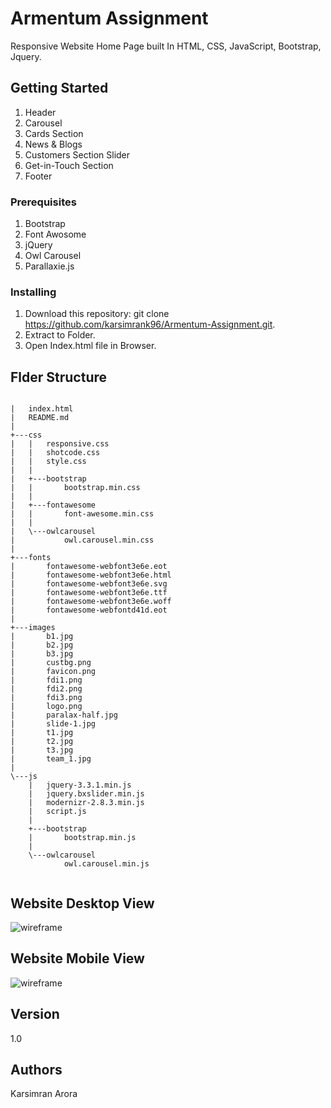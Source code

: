 # Armentum Assignment

Responsive Website Home Page built In HTML, CSS, JavaScript, Bootstrap, Jquery.

## Getting Started

1. Header
2. Carousel
3. Cards Section
4. News & Blogs
5. Customers Section Slider
6. Get-in-Touch Section
7. Footer

### Prerequisites

1. Bootstrap
2. Font Awosome
3. jQuery
4. Owl Carousel
5. Parallaxie.js

### Installing

1. Download this repository: git clone https://github.com/karsimrank96/Armentum-Assignment.git.
2. Extract to Folder.
3. Open Index.html file in Browser.

## Flder Structure

```

|   index.html
|   README.md
|   
+---css
|   |   responsive.css
|   |   shotcode.css
|   |   style.css
|   |   
|   +---bootstrap
|   |       bootstrap.min.css
|   |       
|   +---fontawesome
|   |       font-awesome.min.css
|   |       
|   \---owlcarousel
|           owl.carousel.min.css
|           
+---fonts
|       fontawesome-webfont3e6e.eot
|       fontawesome-webfont3e6e.html
|       fontawesome-webfont3e6e.svg
|       fontawesome-webfont3e6e.ttf
|       fontawesome-webfont3e6e.woff
|       fontawesome-webfontd41d.eot
|       
+---images
|       b1.jpg
|       b2.jpg
|       b3.jpg
|       custbg.png
|       favicon.png
|       fdi1.png
|       fdi2.png
|       fdi3.png
|       logo.png
|       paralax-half.jpg
|       slide-1.jpg
|       t1.jpg
|       t2.jpg
|       t3.jpg
|       team_1.jpg
|       
\---js
    |   jquery-3.3.1.min.js
    |   jquery.bxslider.min.js
    |   modernizr-2.8.3.min.js
    |   script.js
    |   
    +---bootstrap
    |       bootstrap.min.js
    |       
    \---owlcarousel
            owl.carousel.min.js
           
```

## Website Desktop View

<img src="images/Desktop.gif" alt="wireframe">

## Website Mobile View

<img src="images/Mobile.gif" alt="wireframe">


## Version

1.0

## Authors

Karsimran Arora 
